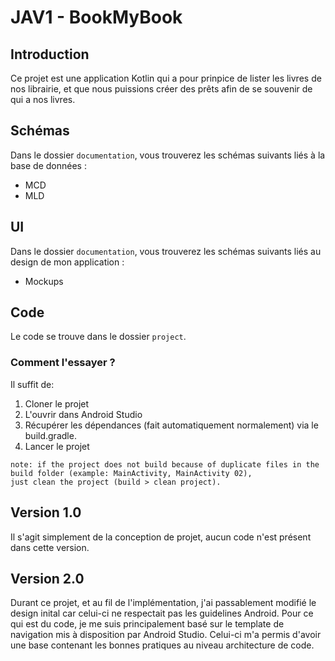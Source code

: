 # JAV1 - BookMyBook

## Introduction
Ce projet est une application Kotlin qui a pour prinpice de lister les livres de nos librairie, 
et que nous puissions créer des prêts afin de se souvenir de qui a nos livres.

## Schémas
Dans le dossier `documentation`, vous trouverez les schémas suivants liés à la base de données :

- MCD
- MLD
  
## UI
Dans le dossier `documentation`, vous trouverez les schémas suivants liés au design de mon application :

- Mockups

## Code
Le code se trouve dans le dossier `project`.

### Comment l'essayer ?
Il suffit de:

1. Cloner le projet
2. L'ouvrir dans Android Studio
3. Récupérer les dépendances (fait automatiquement normalement) via le build.gradle.
4. Lancer le projet

```
note: if the project does not build because of duplicate files in the build folder (example: MainActivity, MainActivity 02),
just clean the project (build > clean project).
```

## Version 1.0
Il s'agit simplement de la conception de projet, aucun code n'est présent dans cette version. 

## Version 2.0
Durant ce projet, et au fil de l'implémentation, j'ai passablement modifié le design inital car celui-ci ne respectait pas les guidelines Android.
Pour ce qui est du code, je me suis principalement basé sur le template de navigation mis à disposition par Android Studio. Celui-ci m'a permis d'avoir
une base contenant les bonnes pratiques au niveau architecture de code. 
